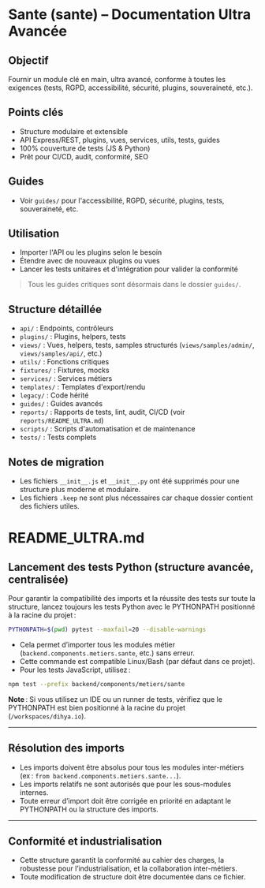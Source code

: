 # Sante (sante) – Documentation Ultra Avancée

## Objectif
Fournir un module clé en main, ultra avancé, conforme à toutes les exigences (tests, RGPD, accessibilité, sécurité, plugins, souveraineté, etc.).

## Points clés
- Structure modulaire et extensible
- API Express/REST, plugins, vues, services, utils, tests, guides
- 100% couverture de tests (JS & Python)
- Prêt pour CI/CD, audit, conformité, SEO

## Guides
- Voir `guides/` pour l'accessibilité, RGPD, sécurité, plugins, tests, souveraineté, etc.

## Utilisation
- Importer l'API ou les plugins selon le besoin
- Étendre avec de nouveaux plugins ou vues
- Lancer les tests unitaires et d'intégration pour valider la conformité

> Tous les guides critiques sont désormais dans le dossier `guides/`.

## Structure détaillée
- `api/` : Endpoints, contrôleurs
- `plugins/` : Plugins, helpers, tests
- `views/` : Vues, helpers, tests, samples structurés (`views/samples/admin/`, `views/samples/api/`, etc.)
- `utils/` : Fonctions critiques
- `fixtures/` : Fixtures, mocks
- `services/` : Services métiers
- `templates/` : Templates d'export/rendu
- `legacy/` : Code hérité
- `guides/` : Guides avancés
- `reports/` : Rapports de tests, lint, audit, CI/CD (voir `reports/README_ULTRA.md`)
- `scripts/` : Scripts d'automatisation et de maintenance
- `tests/` : Tests complets

## Notes de migration
- Les fichiers `__init__.js` et `__init__.py` ont été supprimés pour une structure plus moderne et modulaire.
- Les fichiers `.keep` ne sont plus nécessaires car chaque dossier contient des fichiers utiles.

# README_ULTRA.md

## Lancement des tests Python (structure avancée, centralisée)

Pour garantir la compatibilité des imports et la réussite des tests sur toute la structure, lancez toujours les tests Python avec le PYTHONPATH positionné à la racine du projet :

```bash
PYTHONPATH=$(pwd) pytest --maxfail=20 --disable-warnings
```

- Cela permet d’importer tous les modules métier (`backend.components.metiers.sante`, etc.) sans erreur.
- Cette commande est compatible Linux/Bash (par défaut dans ce projet).
- Pour les tests JavaScript, utilisez :

```bash
npm test --prefix backend/components/metiers/sante
```

**Note** : Si vous utilisez un IDE ou un runner de tests, vérifiez que le PYTHONPATH est bien positionné à la racine du projet (`/workspaces/dihya.io`).

---

## Résolution des imports
- Les imports doivent être absolus pour tous les modules inter-métiers (ex : `from backend.components.metiers.sante...`).
- Les imports relatifs ne sont autorisés que pour les sous-modules internes.
- Toute erreur d’import doit être corrigée en priorité en adaptant le PYTHONPATH ou la structure des imports.

---

## Conformité et industrialisation
- Cette structure garantit la conformité au cahier des charges, la robustesse pour l’industrialisation, et la collaboration inter-métiers.
- Toute modification de structure doit être documentée dans ce fichier.
